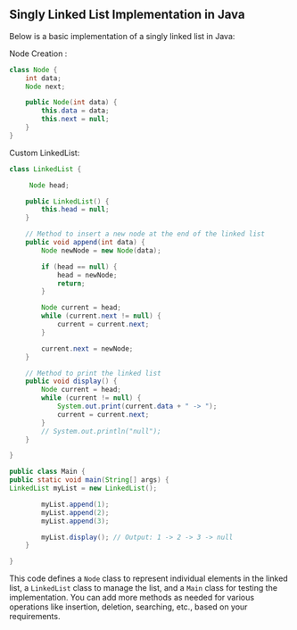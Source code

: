 ## Singly Linked List Implementation in Java

Below is a basic implementation of a singly linked list in Java:

Node Creation :

```java
class Node {
    int data;
    Node next;

    public Node(int data) {
        this.data = data;
        this.next = null;
    }
}
```

Custom LinkedList:

```Java
class LinkedList {

     Node head;

    public LinkedList() {
        this.head = null;
    }

    // Method to insert a new node at the end of the linked list
    public void append(int data) {
        Node newNode = new Node(data);

        if (head == null) {
            head = newNode;
            return;
        }

        Node current = head;
        while (current.next != null) {
            current = current.next;
        }

        current.next = newNode;
    }

    // Method to print the linked list
    public void display() {
        Node current = head;
        while (current != null) {
            System.out.print(current.data + " -> ");
            current = current.next;
        }
        // System.out.println("null");
    }

}

public class Main {
public static void main(String[] args) {
LinkedList myList = new LinkedList();

        myList.append(1);
        myList.append(2);
        myList.append(3);

        myList.display(); // Output: 1 -> 2 -> 3 -> null
    }

}

```

This code defines a `Node` class to represent individual elements in the linked list, a `LinkedList` class to manage the list, and a `Main` class for testing the implementation. You can add more methods as needed for various operations like insertion, deletion, searching, etc., based on your requirements.
